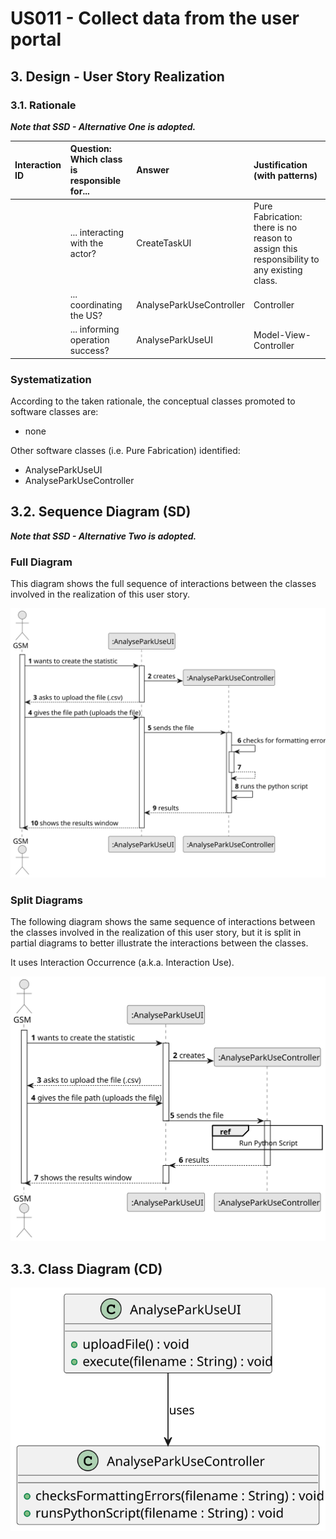 # US011 - Collect data from the user portal

## 3. Design - User Story Realization 

### 3.1. Rationale

_**Note that SSD - Alternative One is adopted.**_

| Interaction ID | Question: Which class is responsible for... | Answer                   | Justification (with patterns)                                                             |
|:---------------|:--------------------------------------------|:-------------------------|:------------------------------------------------------------------------------------------|
| 		             | 	... interacting with the actor?            | CreateTaskUI             | Pure Fabrication: there is no reason to assign this responsibility to any existing class. |
| 			  		        | 	... coordinating the US?                   | AnalyseParkUseController | Controller                                                                                |
| 		             | 	... informing operation success?           | AnalyseParkUseUI         | Model-View-Controller                                                                     | 

### Systematization ##

According to the taken rationale, the conceptual classes promoted to software classes are: 

* none

Other software classes (i.e. Pure Fabrication) identified: 

* AnalyseParkUseUI
* AnalyseParkUseController


## 3.2. Sequence Diagram (SD)

_**Note that SSD - Alternative Two is adopted.**_

### Full Diagram

This diagram shows the full sequence of interactions between the classes involved in the realization of this user story.

![Sequence Diagram - Full](svg/us011-sequence-diagram-full.svg)

### Split Diagrams

The following diagram shows the same sequence of interactions between the classes involved in the realization of this user story, but it is split in partial diagrams to better illustrate the interactions between the classes.

It uses Interaction Occurrence (a.k.a. Interaction Use).

![Sequence Diagram - split](svg/us011-sequence-diagram-split.svg)

## 3.3. Class Diagram (CD)

![Class Diagram](svg/us011-class-diagram.svg)
